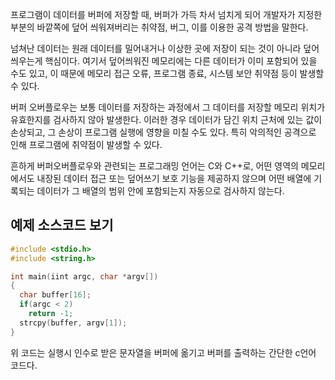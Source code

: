 프로그램이 데이터를 버퍼에 저장할 때, 버퍼가 가득 차서 넘치게 되어 개발자가 지정한 부분의 바깥쪽에 덮어 씌워져버리는 취약점, 버그, 이를 이용한 공격 방법을 말한다.

넘쳐난 데이터는 원래 데이터를 밀어내거나 이상한 곳에 저장이 되는 것이 아니라 덮어 씌우는게 핵심이다. 여기서 덮어씌워진 메모리에는 다른 데이터가 이미 포함되어 있을 수도 있고, 이 때문에 메모리 접근 오류, 프로그램 종료, 시스템 보안 취약점 등이 발생할 수 있다.

버퍼 오버플로우는 보통 데이터를 저장하는 과정에서 그 데이터를 저장할 메모리 위치가 유효한지를 검사하지 않아 발생한다. 이러한 경우 데이터가 담긴 위치 근처에 있는 값이 손상되고, 그 손상이 프로그램 실행에 영향을 미칠 수도 있다. 특히 악의적인 공격으로 인해 프로그램에 취약점이 발생할 수 있다.

흔하게 버퍼오버플로우와 관련되는 프로그래밍 언어는 C와 C++로, 어떤 영역의 메모리에서도 내장된 데이터 접근 또는 덮어쓰기 보호 기능을 제공하지 않으며 어떤 배열에 기록되는 데이터가 그 배열의 범위 안에 포함되는지 자동으로 검사하지 않는다. 

##  예제 소스코드 보기

```c
#include <stdio.h>
#include <string.h>

int main(iint argc, char *argv[])
{
  char buffer[16];
  if(argc < 2)
    return -1;
  strcpy(buffer, argv[1]);
}
```

위 코드는 실행시 인수로 받은 문자열을 버퍼에 옮기고 버퍼를 출력하는 간단한  c언어 코드다. 

